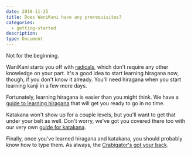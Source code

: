 ```yaml
---
date: 2018-11-25
title: Does WaniKani have any prerequisites?
categories:
  - getting-started
description:
type: Document
---
```

Not for the beginning.

WaniKani starts you off with [radicals](x), which don't require any other knowledge on your part. It's a good idea to start learning hiragana now, though, if you don't know it already. You'll need hiragana when you start learning kanji in a few more days.

Fortunately, learning hiragana is easier than you might think. We have a [guide to learning hiragana](https://www.tofugu.com/japanese/learn-hiragana/) that will get you ready to go in no time.

Katakana won't show up for a couple levels, but you'll want to get that under your belt as well. Don't worry, we've got you covered there too with our very own [guide for katakana](https://www.tofugu.com/japanese/learn-katakana/).

Finally, once you've learned hiragana and katakana, you should probably know how to type them. As always, the [Crabigator's got your back](x).
